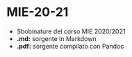 # MIE-20-21

- Sbobinature del corso MIE 2020/2021
- **.md:** sorgente in Markdown
- **.pdf:** sorgente compilato con Pandoc